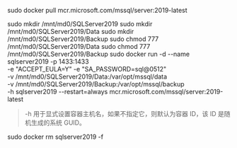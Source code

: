 sudo docker pull mcr.microsoft.com/mssql/server:2019-latest

sudo mkdir /mnt/md0/SQLServer2019
sudo mkdir /mnt/md0/SQLServer2019/Data
sudo mkdir /mnt/md0/SQLServer2019/Backup
sudo chmod 777 /mnt/md0/SQLServer2019/Data
sudo chmod 777 /mnt/md0/SQLServer2019/Backup
sudo docker run -d --name sqlserver2019 -p 1433:1433 \
    -e "ACCEPT_EULA=Y" -e "SA_PASSWORD=sql@0512" \
    -v /mnt/md0/SQLServer2019/Data:/var/opt/mssql/data \
    -v /mnt/md0/SQLServer2019/Backup:/var/opt/mssql/backup \
    -h sqlserver2019 --restart=always mcr.microsoft.com/mssql/server:2019-latest

> -h 用于显式设置容器主机名，如果不指定它，则默认为容器 ID，该 ID 是随机生成的系统 GUID。

sudo docker rm sqlserver2019 -f